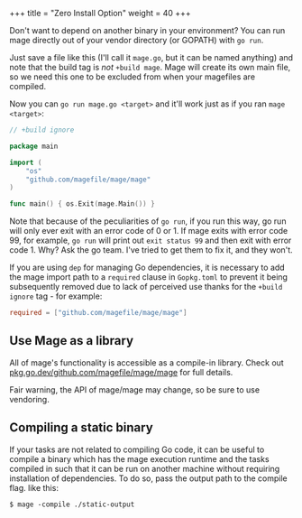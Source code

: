 +++
title = "Zero Install Option"
weight = 40
+++


Don't want to depend on another binary in your environment?  You can run
mage directly out of your vendor directory (or GOPATH) with `go run`.

Just save a file like this (I'll call it `mage.go`, but it can be named
anything) and note that the build tag is *not* `+build mage`. Mage will
create its own main file, so we need this one to be excluded
from when your magefiles are compiled.

Now you can `go run mage.go <target>` and it'll work just as if you ran
`mage <target>`:

```go
// +build ignore

package main

import (
	"os"
	"github.com/magefile/mage/mage"
)

func main() { os.Exit(mage.Main()) }
```

Note that because of the peculiarities of `go run`, if you run this way, go run
will only ever exit with an error code of 0 or 1.  If mage exits with error code
99, for example, `go run` will print out `exit status 99` and then exit with
error code 1.  Why?  Ask the go team.  I've tried to get them to fix it, and
they won't.

If you are using `dep` for managing Go dependencies, it is necessary to add the mage import path to
a `required` clause in `Gopkg.toml` to prevent it being subsequently removed due to lack of
perceived use thanks for the `+build ignore` tag - for example:

```toml
required = ["github.com/magefile/mage/mage"]
```

## Use Mage as a library

All of mage's functionality is accessible as a compile-in library.  Check out
[pkg.go.dev/github.com/magefile/mage/mage](https://pkg.go.dev/github.com/magefile/mage/mage)
for full details.

Fair warning, the API of mage/mage may change, so be sure to use vendoring.

## Compiling a static binary

If your tasks are not related to compiling Go code, it can be useful to compile a binary which has
the mage execution runtime and the tasks compiled in such that it can be run on another machine
without requiring installation of dependencies. To do so, pass the output path to the compile flag.
like this:

```plain
$ mage -compile ./static-output
```
